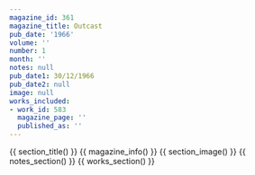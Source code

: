 ```yaml
---
magazine_id: 361
magazine_title: Outcast
pub_date: '1966'
volume: ''
number: 1
month: ''
notes: null
pub_date1: 30/12/1966
pub_date2: null
image: null
works_included:
- work_id: 583
  magazine_page: ''
  published_as: ''
---
```


{{ section_title() }}
{{ magazine_info() }}
{{ section_image() }}
{{ notes_section() }}
{{ works_section() }}
